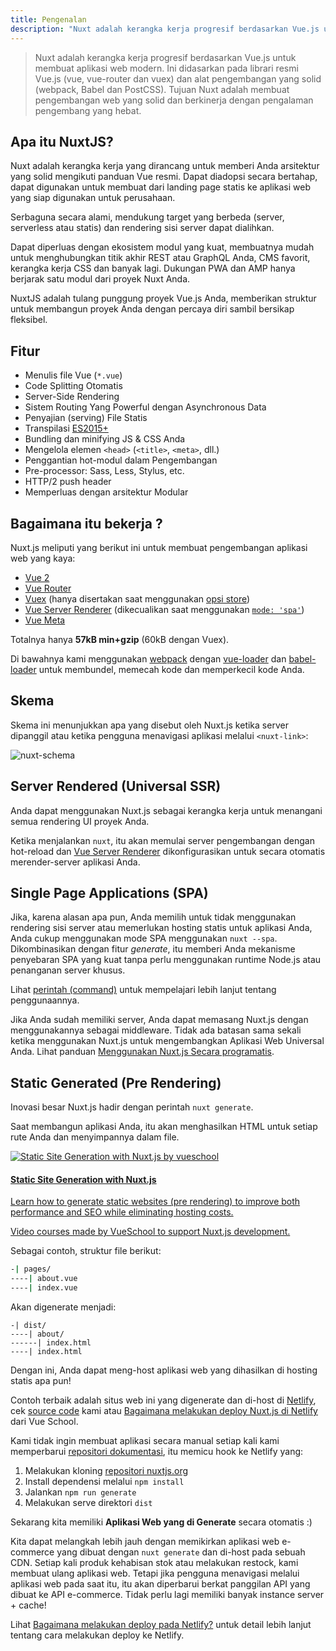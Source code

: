 ```yaml
---
title: Pengenalan
description: "Nuxt adalah kerangka kerja progresif berdasarkan Vue.js untuk membuat aplikasi web modern. Ini didasarkan pada librari resmi Vue.js (vue, vue-router dan vuex) dan alat pengembangan yang solid (webpack, Babel dan PostCSS)."
---
```


> Nuxt adalah kerangka kerja progresif berdasarkan Vue.js untuk membuat aplikasi web modern. Ini didasarkan pada librari resmi Vue.js (vue, vue-router dan vuex) dan alat pengembangan yang solid (webpack, Babel dan PostCSS). Tujuan Nuxt adalah membuat pengembangan web yang solid dan berkinerja dengan pengalaman pengembang yang hebat.

## Apa itu NuxtJS?

Nuxt adalah kerangka kerja yang dirancang untuk memberi Anda arsitektur yang solid mengikuti panduan Vue resmi. Dapat diadopsi secara bertahap, dapat digunakan untuk membuat dari landing page statis ke aplikasi web yang siap digunakan untuk perusahaan.

Serbaguna secara alami, mendukung target yang berbeda (server, serverless atau statis) dan rendering sisi server dapat dialihkan.

Dapat diperluas dengan ekosistem modul yang kuat, membuatnya mudah untuk menghubungkan titik akhir REST atau GraphQL Anda, CMS favorit, kerangka kerja CSS dan banyak lagi. Dukungan PWA dan AMP hanya berjarak satu modul dari proyek Nuxt Anda.

NuxtJS adalah tulang punggung proyek Vue.js Anda, memberikan struktur untuk membangun proyek Anda dengan percaya diri sambil bersikap fleksibel.

## Fitur

- Menulis file Vue (`*.vue`)
- Code Splitting Otomatis
- Server-Side Rendering
- Sistem Routing Yang Powerful dengan Asynchronous Data
- Penyajian (serving) File Statis
- Transpilasi [ES2015+](https://babeljs.io/docs/en/learn/)
- Bundling dan minifying JS & CSS Anda
- Mengelola elemen `<head>` (`<title>`, `<meta>`, dll.)
- Penggantian hot-modul dalam Pengembangan
- Pre-processor: Sass, Less, Stylus, etc.
- HTTP/2 push header
- Memperluas dengan arsitektur Modular

## Bagaimana itu bekerja ?

Nuxt.js meliputi yang berikut ini untuk membuat pengembangan aplikasi web yang kaya:

- [Vue 2](https://vuejs.org/)
- [Vue Router](https://router.vuejs.org/en/)
- [Vuex](https://vuex.vuejs.org/en/) (hanya disertakan saat menggunakan [opsi store](/guide/vuex-store))
- [Vue Server Renderer](https://ssr.vuejs.org/en/) (dikecualikan saat menggunakan [`mode: 'spa'`](/api/configuration-mode))
- [Vue Meta](https://github.com/nuxt/vue-meta)

Totalnya hanya **57kB min+gzip** (60kB dengan Vuex).

<div class="Alert">

Di bawahnya kami menggunakan [webpack](https://github.com/webpack/webpack) dengan [vue-loader](https://github.com/vuejs/vue-loader) dan [babel-loader](https://github.com/babel/babel-loader) untuk membundel, memecah kode dan memperkecil kode Anda.

</div>

## Skema

Skema ini menunjukkan apa yang disebut oleh Nuxt.js ketika server dipanggil atau ketika pengguna menavigasi aplikasi melalui `<nuxt-link>`:

![nuxt-schema](/nuxt-schema.svg)

## Server Rendered (Universal SSR)

Anda dapat menggunakan Nuxt.js sebagai kerangka kerja untuk menangani semua rendering UI proyek Anda.

Ketika menjalankan `nuxt`, itu akan memulai server pengembangan dengan hot-reload dan [Vue Server Renderer](https://ssr.vuejs.org/en/) dikonfigurasikan untuk secara otomatis merender-server aplikasi Anda.

## Single Page Applications (SPA)

Jika, karena alasan apa pun, Anda memilih untuk tidak menggunakan rendering sisi server atau memerlukan hosting statis untuk aplikasi Anda, Anda cukup menggunakan mode SPA menggunakan `nuxt --spa`. Dikombinasikan dengan fitur *generate*, itu memberi Anda mekanisme penyebaran SPA yang kuat tanpa perlu menggunakan runtime Node.js atau penanganan server khusus.

Lihat [perintah (command)](/guide/commands) untuk mempelajari lebih lanjut tentang penggunaannya.

Jika Anda sudah memiliki server, Anda dapat memasang Nuxt.js dengan menggunakannya sebagai middleware. Tidak ada batasan sama sekali ketika menggunakan Nuxt.js untuk mengembangkan Aplikasi Web Universal Anda. Lihat panduan [Menggunakan Nuxt.js Secara programatis](/api/nuxt).

## Static Generated (Pre Rendering)

Inovasi besar Nuxt.js hadir dengan perintah `nuxt generate`.

Saat membangun aplikasi Anda, itu akan menghasilkan HTML untuk setiap rute Anda dan menyimpannya dalam file.

<div>
  <a href="https://vueschool.io/courses/static-site-generation-with-nuxtjs?friend=nuxt" target="_blank" class="Promote">
    <img src="/static-site-generation-with-nuxtjs.png" alt="Static Site Generation with Nuxt.js by vueschool"/>
    <div class="Promote__Content">
      <h4 class="Promote__Content__Title">Static Site Generation with Nuxt.js</h4>
      <p class="Promote__Content__Description">Learn how to generate static websites (pre rendering) to improve both performance and SEO while eliminating hosting costs.</p>
      <p class="Promote__Content__Signature">Video courses made by VueSchool to support Nuxt.js development.</p>
    </div>
  </a>
</div>

Sebagai contoh, struktur file berikut:

```bash
-| pages/
----| about.vue
----| index.vue
```

Akan digenerate menjadi:

```
-| dist/
----| about/
------| index.html
----| index.html
```

Dengan ini, Anda dapat meng-host aplikasi web yang dihasilkan di hosting statis apa pun!

Contoh terbaik adalah situs web ini yang digenerate dan di-host di [Netlify](https://www.netlify.com), cek [source code](https://github.com/nuxt/nuxtjs.org) kami atau [Bagaimana melakukan deploy Nuxt.js di Netlify](https://vueschool.io/lessons/how-to-deploy-nuxtjs-to-netlify?friend=nuxt) dari Vue School.

Kami tidak ingin membuat aplikasi secara manual setiap kali kami memperbarui [repositori dokumentasi](https://github.com/nuxt/docs), itu memicu hook ke Netlify yang:

1. Melakukan kloning [repositori nuxtjs.org](https://github.com/nuxt/nuxtjs.org)
2. Install dependensi melalui `npm install`
3. Jalankan `npm run generate`
4. Melakukan serve direktori `dist`

Sekarang kita memiliki **Aplikasi Web yang di Generate** secara otomatis :)

Kita dapat melangkah lebih jauh dengan memikirkan aplikasi web e-commerce yang dibuat dengan `nuxt generate` dan di-host pada sebuah CDN. Setiap kali produk kehabisan stok atau melakukan restock, kami membuat ulang aplikasi web. Tetapi jika pengguna menavigasi melalui aplikasi web pada saat itu, itu akan diperbarui berkat panggilan API yang dibuat ke API e-commerce. Tidak perlu lagi memiliki banyak instance server + cache!

<div class="Alert">

Lihat [Bagaimana melakukan deploy pada Netlify?](/faq/netlify-deployment) untuk detail lebih lanjut tentang cara melakukan deploy ke Netlify.

</div>
